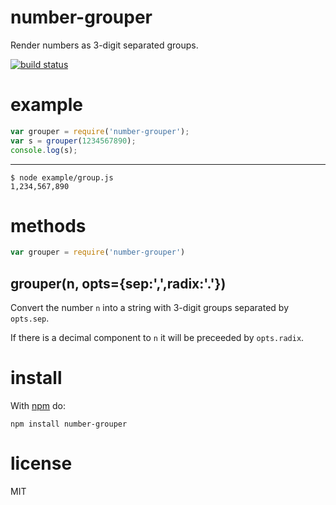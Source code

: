 number-grouper
==============

Render numbers as 3-digit separated groups.

[![build status](https://secure.travis-ci.org/substack/number-grouper.png)](http://travis-ci.org/substack/number-grouper)

example
=======

``` js
var grouper = require('number-grouper');
var s = grouper(1234567890);
console.log(s);
```

***

```
$ node example/group.js
1,234,567,890
```

methods
=======

``` js
var grouper = require('number-grouper')
```

grouper(n, opts={sep:',',radix:'.'})
------------------------------------

Convert the number `n` into a string with 3-digit groups separated by
`opts.sep`.

If there is a decimal component to `n` it will be preceeded by `opts.radix`.

install
=======

With [npm](http://npmjs.org) do:

```
npm install number-grouper
```

license
=======

MIT
